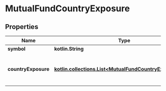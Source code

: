 
# MutualFundCountryExposure

## Properties
Name | Type | Description | Notes
------------ | ------------- | ------------- | -------------
**symbol** | **kotlin.String** | Symbol. |  [optional]
**countryExposure** | [**kotlin.collections.List&lt;MutualFundCountryExposureData&gt;**](MutualFundCountryExposureData.md) | Array of countries and and exposure levels. |  [optional]



